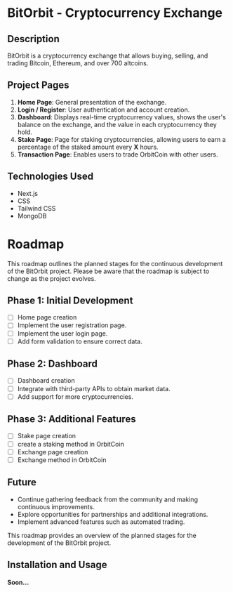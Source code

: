 # BitOrbit - Cryptocurrency Exchange

## Description
BitOrbit is a cryptocurrency exchange that allows buying, selling, and trading Bitcoin, Ethereum, and over 700 altcoins.

## Project Pages
1. **Home Page**: General presentation of the exchange.
2. **Login / Register**: User authentication and account creation.
3. **Dashboard**: Displays real-time cryptocurrency values, shows the user's balance on the exchange, and the value in each cryptocurrency they hold.
4. **Stake Page**: Page for staking cryptocurrencies, allowing users to earn a percentage of the staked amount every **X** hours.
5. **Transaction Page**: Enables users to trade OrbitCoin with other users.

## Technologies Used
- Next.js
- CSS
- Tailwind CSS
- MongoDB

# Roadmap

This roadmap outlines the planned stages for the continuous development of the BitOrbit project. Please be aware that the roadmap is subject to change as the project evolves.

## Phase 1: Initial Development
- [ ] Home page creation
- [ ] Implement the user registration page.
- [ ] Implement the user login page.
- [ ] Add form validation to ensure correct data.

## Phase 2: Dashboard
- [ ] Dashboard creation
- [ ] Integrate with third-party APIs to obtain market data.
- [ ] Add support for more cryptocurrencies.

## Phase 3: Additional Features
- [ ] Stake page creation
- [ ] create a staking method in OrbitCoin
- [ ] Exchange page creation
- [ ] Exchange method in OrbitCoin

## Future
- Continue gathering feedback from the community and making continuous improvements.
- Explore opportunities for partnerships and additional integrations.
- Implement advanced features such as automated trading.

This roadmap provides an overview of the planned stages for the development of the BitOrbit project. 

## Installation and Usage
#### Soon...
